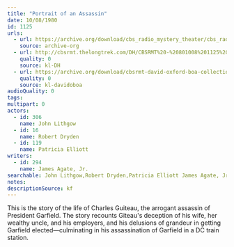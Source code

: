 ```yaml
---
title: "Portrait of an Assassin"
date: 10/08/1980
id: 1125
urls: 
  - url: https://archive.org/download/cbs_radio_mystery_theater/cbs_radio_mystery_theater-1101-1150.zip/cbs_radio_mystery_theater-1101-1150%2Fcbsrmt_1125_portrait_of_an_assassin.mp3
    source: archive-org
  - url: http://cbsrmt.thelongtrek.com/DH/CBSRMT%20-%20801008%201125%20Portrait%20of%20an%20Assassin_dh.mp3
    quality: 0
    source: kl-DH
  - url: https://archive.org/download/cbsrmt-david-oxford-boa-collection/CBSRMT-801008-1125-Portrait-of-an-Assassin-(32-22)-[2007]-{BoA}.mp3
    quality: 0
    source: kl-davidoboa
audioQuality: 0
tags: 
multipart: 0
actors:  
  - id: 306
    name: John Lithgow  
  - id: 16
    name: Robert Dryden  
  - id: 119
    name: Patricia Elliott
writers:  
  - id: 294
    name: James Agate, Jr.
searchable: John Lithgow,Robert Dryden,Patricia Elliott James Agate, Jr.
notes: 
descriptionSource: kf
---
```

This is the story of the life of Charles Guiteau, the arrogant assassin of President Garfield. The story recounts Giteau's deception of his wife, her wealthy uncle, and his employers, and his delusions of grandeur in getting Garfield elected—culminating in his assassination of Garfield in a DC train station.